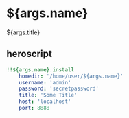# ${args.name}

${args.title}

## heroscript

```yaml
!!${args.name}.install
    homedir: '/home/user/${args.name}'
    username: 'admin'
    password: 'secretpassword'
    title: 'Some Title'
    host: 'localhost'
    port: 8888

```